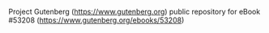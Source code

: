 Project Gutenberg (https://www.gutenberg.org) public repository for
eBook #53208 (https://www.gutenberg.org/ebooks/53208)
